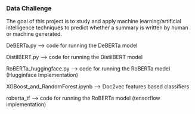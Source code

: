 ### Data Challenge


The goal of this project is to study and apply machine learning/artificial intelligence techniques to predict whether a summary is written by human or machine generated.


DeBERTa.py --> code for running the DeBERTa model 

DistilBERT.py --> code for running the DistilBERT model 

RoBERTa_huggingface.py --> code for running the RoBERTa model (Hugginface Implementation) 

XGBoost_and_RandomForest.ipynb --> Doc2vec features based classifiers 

roberta_tf --> code for running the RoBERTa model (tensorflow implementation)


